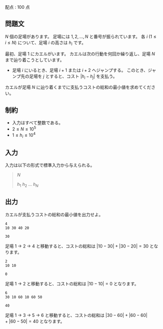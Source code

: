 配点 : $100$ 点

## 問題文

$N$ 個の足場があります。
足場には $1, 2, \ldots, N$ と番号が振られています。
各 $i$ ($1 \leq i \leq N$) について、足場 $i$ の高さは $h_i$ です。

最初、足場 $1$ にカエルがいます。
カエルは次の行動を何回か繰り返し、足場 $N$ まで辿り着こうとしています。

- 足場 $i$ にいるとき、足場 $i + 1$ または $i + 2$ へジャンプする。 このとき、ジャンプ先の足場を $j$ とすると、コスト $|h_i - h_j|$ を支払う。

カエルが足場 $N$ に辿り着くまでに支払うコストの総和の最小値を求めてください。

## 制約

- 入力はすべて整数である。
- $2 \leq N \leq 10^5$
- $1 \leq h_i \leq 10^4$

## 入力

入力は以下の形式で標準入力から与えられる。

> $N$
> 
> $h_1$ $h_2$ $\ldots$ $h_N$

## 出力

カエルが支払うコストの総和の最小値を出力せよ。

```input1
4
10 30 40 20
```

```output1
30
```

足場 $1$ → $2$ → $4$ と移動すると、コストの総和は $|10 - 30| + |30 - 20| = 30$ となります。

```input2
2
10 10
```

```output2
0
```

足場 $1$ → $2$ と移動すると、コストの総和は $|10 - 10| = 0$ となります。

```input3
6
30 10 60 10 60 50
```

```output3
40
```

足場 $1$ → $3$ → $5$ → $6$ と移動すると、コストの総和は $|30 - 60| + |60 - 60| + |60 - 50| = 40$ となります。